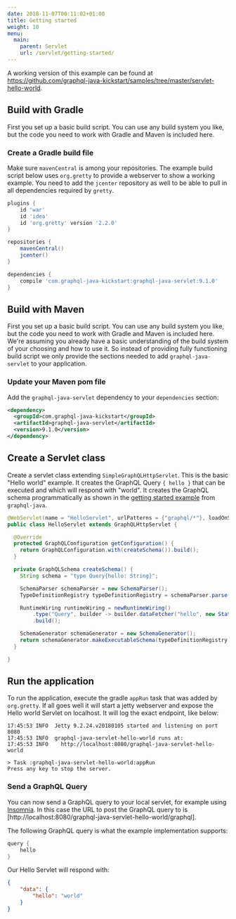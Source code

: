 ```yaml
---
date: 2018-11-07T00:11:02+01:00
title: Getting started
weight: 10
menu:
  main:
    parent: Servlet
    url: /servlet/getting-started/
---
```


A working version of this example can be found at https://github.com/graphql-java-kickstart/samples/tree/master/servlet-hello-world.

## Build with Gradle

First you set up a basic build script. You can use any build system you like, but the code you need to work with
Gradle and Maven is included here.

### Create a Gradle build file

Make sure `mavenCentral` is among your repositories. The example build script below uses `org.gretty` to provide
a webserver to show a working example. You need to add the `jcenter` repository as well to be able to pull in all
dependencies required by `gretty`.

```gradle
plugins {
    id 'war'
    id 'idea'
    id 'org.gretty' version '2.2.0'
}

repositories {
    mavenCentral()
    jcenter()
}

dependencies {
    compile 'com.graphql-java-kickstart:graphql-java-servlet:9.1.0'
}
```

## Build with Maven

First you set up a basic build script. You can use any build system you like, but the code you need to work with
Gradle and Maven is included here. We're assuming you already have a basic understanding of the build system of your
choosing and how to use it. So instead of providing fully functioning build script we only provide the sections
needed to add `graphql-java-servlet` to your application.

### Update your Maven pom file

Add the `graphql-java-servlet` dependency to your `dependencies` section:

```xml
<dependency>
  <groupId>com.graphql-java-kickstart</groupId>
  <artifactId>graphql-java-servlet</artifactId>
  <version>9.1.0</version>
</dependency>
```

## Create a Servlet class

Create a servlet class extending `SimpleGraphQLHttpServlet`. This is the basic "Hello world" example. It creates
the GraphQL Query `{ hello }` that can be executed and which will respond with "world". It creates the GraphQL
schema programmatically as shown in the [getting started example](https://www.graphql-java.com/documentation/v11/getting-started/) from `graphql-java`.

```java
@WebServlet(name = "HelloServlet", urlPatterns = {"graphql/*"}, loadOnStartup = 1)
public class HelloServlet extends GraphQLHttpServlet {

  @Override
  protected GraphQLConfiguration getConfiguration() {
    return GraphQLConfiguration.with(createSchema()).build();
  }

  private GraphQLSchema createSchema() {
    String schema = "type Query{hello: String}";

    SchemaParser schemaParser = new SchemaParser();
    TypeDefinitionRegistry typeDefinitionRegistry = schemaParser.parse(schema);

    RuntimeWiring runtimeWiring = newRuntimeWiring()
        .type("Query", builder -> builder.dataFetcher("hello", new StaticDataFetcher("world")))
        .build();

    SchemaGenerator schemaGenerator = new SchemaGenerator();
    return schemaGenerator.makeExecutableSchema(typeDefinitionRegistry, runtimeWiring);
  }

}
```

## Run the application

To run the application, execute the gradle `appRun` task that was added by `org.gretty`. If all goes well it will
start a jetty webserver and expose the Hello world Servlet on localhost. It will log the exact endpoint, like below:

```plain
17:45:53 INFO  Jetty 9.2.24.v20180105 started and listening on port 8080
17:45:53 INFO  graphql-java-servlet-hello-world runs at:
17:45:53 INFO    http://localhost:8080/graphql-java-servlet-hello-world

> Task :graphql-java-servlet-hello-world:appRun
Press any key to stop the server.
```

### Send a GraphQL Query

You can now send a GraphQL query to your local servlet, for example using [Insomnia](https://insomnia.rest/graphql/).
In this case the URL to post the GraphQL query to is [http://localhost:8080/graphql-java-servlet-hello-world/graphql].

The following GraphQL query is what the example implementation supports:
```gradle
query {
    hello
}
```
Our Hello Servlet will respond with:
```json
{
	"data": {
		"hello": "world"
	}
}
```
